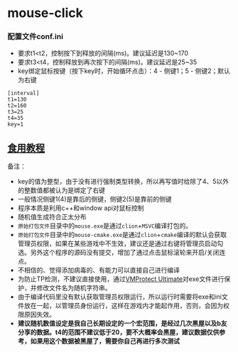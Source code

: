 # mouse-click
### 配置文件conf.ini
- 要求t1<t2，控制按下到释放的间隔(ms)。建议延迟是130~170
- 要求t3<t4，控制释放到再次按下的间隔(ms)。建议延迟是25~35
- key绑定鼠标按键（按下key时，开始循环点击）：4 - 侧键1；5 - 侧键2；默认为右键
```
[interval]
t1=130
t2=160
t3=25
t4=35
key=1
```
## [食用教程](https://www.bilibili.com/opus/1096518104292261896)

备注：
- key的值为整型，由于没有进行强制类型转换，所以再写值时给除了4、5以外的整数值都被认为是绑定了右键
- 一般情况侧键1(4)是靠后的侧键，侧键2(5)是靠前的侧键
- 程序本质是利用c++和window api对鼠标控制
- 随机值生成符合正太分布
- ```原始打包文件```目录中的```mouse.exe```是通过```clion```+```MSVC```编译打包的。
- ```原始打包文件```目录中的```mouse-cmake.exe```是通过```clion```+```cmake```编译的默认会获取管理员权限，如果在某些游戏中不生效，建议还是通过右键将管理员启动勾选。另外这个程序的源码没有提交，增加了通过点击鼠标滚轮来开启/关闭连点。
- 不相信的、觉得添加病毒的、有能力可以直接自己进行编译
- 为防止TP检测，不建议直接使用，通过[VMProtect Ultimate](https://bunny6111.lanzouq.com/iJYaQ286nctg)对exe文件进行保护，并修改文件名为随机字符串。
- 由于编译代码里没有默认获取管理员权限运行，所以运行时需要将exe和ini文件放在一起，以管理员身份运行，这样在游戏内才能起作用，否则，会因为权限原因失效。
- **建议随机数值设定是我自己长期设定的一个宏范围，是经过几次黑屋以及b友分享的数据。t4的范围不建议低于20，要不大概率会黑屋，建议数据仅供参考，如果用这个数据被黑屋了，需要你自己再进行多次测试**

